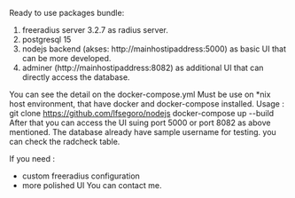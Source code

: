Ready to use packages bundle:
1. freeradius server 3.2.7 as radius server.
2. postgresql 15
3. nodejs backend (akses: http://mainhostipaddress:5000) as basic UI that can be more developed.
4. adminer (http://mainhostipaddress:8082) as additional UI that can directly access the database.

You can see the detail on the docker-compose.yml
Must be use on *nix host environment, that have docker and docker-compose installed.
Usage : 
     git clone https://github.com/lfsegoro/nodejs
     docker-compose up --build
After that you can access the UI suing port 5000 or port 8082 as above mentioned.
The database already have sample username for testing. you can check the radcheck table.

If you need :
- custom freeradius configuration
- more polished UI
You can contact me.
